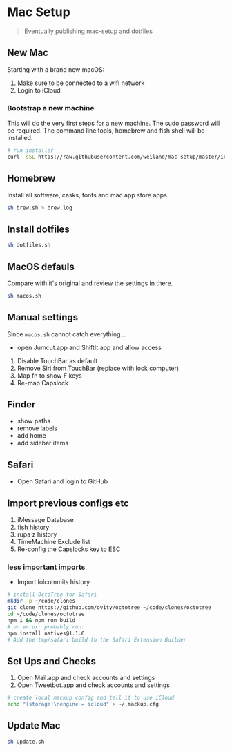 # Mac Setup

> Eventually publishing mac-setup and dotfiles

## New Mac

Starting with a brand new macOS:

1. Make sure to be connected to a wifi network
2. Login to iCloud


### Bootstrap a new machine

This will do the very first steps for a new machine. The sudo password will be required.
The command line tools, homebrew and fish shell will be installed.

```sh
# run installer
curl -sSL https://raw.githubusercontent.com/weiland/mac-setup/master/install | sh
```

## Homebrew

Install all software, casks, fonts and mac app store apps.

```sh
sh brew.sh > brew.log
```

## Install dotfiles

```sh
sh dotfiles.sh
```


## MacOS defauls

Compare with it's original and review the settings in there.

```sh
sh macos.sh
```

## Manual settings

Since `macos.sh` cannot catch everything...

* open Jumcut.app and ShiftIt.app and allow access
1. Disable TouchBar as default
2. Remove Siri from TouchBar (replace with lock computer)
3. Map fn to show F keys
4. Re-map Capslock

## Finder

* show paths
* remove labels
* add home
* add sidebar items

## Safari

* Open Safari and login to GitHub


## Import previous configs etc

1. iMessage Database
2. fish history
3. rupa z history
4. TimeMachine Exclude list
5. Re-config the Capslocks key to ESC


### less important imports

* Import lolcommits history
```sh
# install OctoTree for Safari
mkdir -p ~/code/clones
git clone https://github.com/ovity/octotree ~/code/clones/octotree
cd ~/code/clones/octotree
npm i && npm run build
# on error: probably run:
npm install natives@1.1.6
# Add the tmp/safari build to the Safari Extension Builder
```


## Set Ups and Checks

1. Open Mail.app and check accounts and settings
2. Open Tweetbot.app and check accounts and settings

```sh
# create local mackup config and tell it to use iCloud
echo "[storage]\nengine = icloud" > ~/.mackup.cfg
```

## Update Mac

```sh
sh update.sh
```
